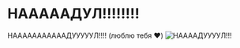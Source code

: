 # НАААААДУЛ!!!!!!!!
НАААААААААААДУУУУУЛ!!!! (люблю тебя ❤️)
![НААААДУУУУЛ!!!](https://i.pinimg.com/736x/b4/3c/6b/b43c6b6cd6f52cc56758aad9bfc56dfa.jpg)
